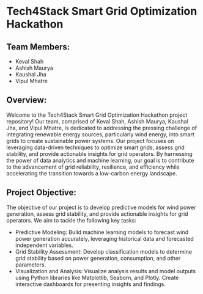# Tech4Stack Smart Grid Optimization Hackathon

## Team Members:
- Keval Shah
- Ashish Maurya
- Kaushal Jha
- Vipul Mhatre

## Overview:
Welcome to the Tech4Stack Smart Grid Optimization Hackathon project repository! Our team, comprised of Keval Shah, Ashish Maurya, Kaushal Jha, and Vipul Mhatre, is dedicated to addressing the pressing challenge of integrating renewable energy sources, particularly wind energy, into smart grids to create sustainable power systems. Our project focuses on leveraging data-driven techniques to optimize smart grids, assess grid stability, and provide actionable insights for grid operators. By harnessing the power of data analytics and machine learning, our goal is to contribute to the advancement of grid reliability, resilience, and efficiency while accelerating the transition towards a low-carbon energy landscape.

## Project Objective:
The objective of our project is to develop predictive models for wind power generation, assess grid stability, and provide actionable insights for grid operators. We aim to tackle the following key tasks:
- Predictive Modeling: Build machine learning models to forecast wind power generation accurately, leveraging historical data and forecasted independent variables.
- Grid Stability Assessment: Develop classification models to determine grid stability based on power generation, consumption, and other parameters.
- Visualization and Analysis: Visualize analysis results and model outputs using Python libraries like Matplotlib, Seaborn, and Plotly. Create interactive dashboards for presenting insights and findings.
